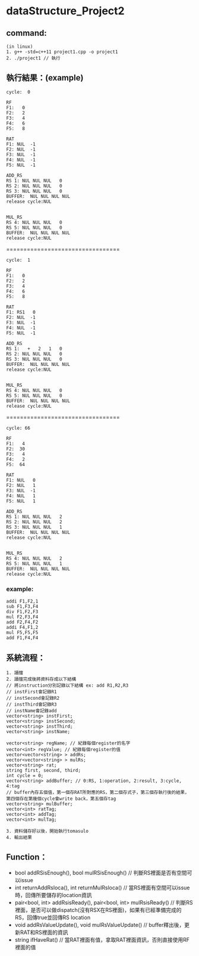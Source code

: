 # dataStructure_Project2
## command:
	(in linux)
	1. g++ -std=c++11 project1.cpp -o project1
	2. ./project1 // 執行

## 執行結果：(example)
	cycle:  0
	
	RF
	F1:   0
	F2:   2
	F3:   4
	F4:   6
	F5:   8

	RAT
	F1: NUL  -1
	F2: NUL  -1
 	F3: NUL  -1
	F4: NUL  -1
	F5: NUL  -1

	ADD_RS
	RS 1: NUL NUL NUL   0
	RS 2: NUL NUL NUL   0
	RS 3: NUL NUL NUL   0
	BUFFER:  NUL NUL NUL NUL
	release cycle:NUL

	
	MUL_RS
	RS 4: NUL NUL NUL   0
	RS 5: NUL NUL NUL   0
	BUFFER:  NUL NUL NUL NUL
	release cycle:NUL

=================================
 	
	cycle:  1

	RF
	F1:   0
	F2:   2
	F3:   4
	F4:   6
	F5:   8

	RAT
	F1: RS1   0
	F2: NUL  -1
	F3: NUL  -1
	F4: NUL  -1
	F5: NUL  -1

	ADD_RS
	RS 1:   +   2   1   0
	RS 2: NUL NUL NUL   0
	RS 3: NUL NUL NUL   0
	BUFFER:  NUL NUL NUL NUL
	release cycle:NUL


	MUL_RS
	RS 4: NUL NUL NUL   0
	RS 5: NUL NUL NUL   0
	BUFFER:  NUL NUL NUL NUL
	release cycle:NUL
	
=================================
	
	cycle: 66

	RF
	F1:   4
	F2:  30
	F3:   4
	F4:   2
	F5:  64

	RAT
	F1: NUL   0
	F2: NUL   1
	F3: NUL  -1
	F4: NUL   1
	F5: NUL   1

	ADD_RS
	RS 1: NUL NUL NUL   2
	RS 2: NUL NUL NUL   2
	RS 3: NUL NUL NUL   1
	BUFFER:  NUL NUL NUL NUL
	release cycle:NUL


	MUL_RS
	RS 4: NUL NUL NUL   2
	RS 5: NUL NUL NUL   1
	BUFFER:  NUL NUL NUL NUL
	release cycle:NUL

### example:
	addi F1,F2,1
	sub F1,F3,F4
	div F1,F2,F3
	mul F2,F3,F4
	add F2,F4,F2
	addi F4,F1,2
	mul F5,F5,F5
	add F1,F4,F4

## 系統流程：
	1. 讀擋
	2. 讀擋完成後將資料存成以下結構
	// 將instruction分別記錄以下結構 ex: add R1,R2,R3
	// instFirst會記錄R1
	// instSecond會記錄R2
	// instThird會記錄R3
	// instName會記錄add
	vector<string> instFirst;
	vector<string> instSecond;
	vector<string> instThird;
	vector<string> instName;
	
	vector<string> regName; // 紀錄每個register的名字
	vector<int> regValue; // 紀錄每個register的值
	vector<vector<string> > addRs;
	vector<vector<string> > mulRs;
	vector<string> rat;
	string first, second, third;
	int cycle = 0;
	vector<string> addBuffer; // 0:RS, 1:operation, 2:result, 3:cycle, 4:tag
	// buffer內存五個值，第一個存RAT所對應的RS，第二個存式子，第三個存執行後的結果，第四個存在第幾個cycle會write back，第五個存tag
	vector<string> mulBuffer;
	vector<int> ratTag;
	vector<int> addTag;
	vector<int> mulTag;
	
	3. 資料儲存好以後，開始執行tomasulo
	4. 輸出結果

## Function：

* bool addRSisEnough(), bool mulRSisEnough() // 判斷RS裡面是否有空間可以issue
* int returnAddRsloca(), int returnMulRsloca() // 當RS裡面有空間可以issue時，回傳所要儲存的location資訊
* pair<bool, int> addRsisReady(), pair<bool, int> mulRsisReady() // 判斷RS裡面，是否可以做dispatch(沒有RSX在RS裡面)，如果有已經準備完成的RS，回傳true並回傳RS location
* void addRsValueUpdate(), void mulRsValueUpdate() // buffer釋出後，更新RAT和RS裡面的資訊
* string ifHaveRat() // 當RAT裡面有值，拿取RAT裡面資訊，否則直接使用RF裡面的值
